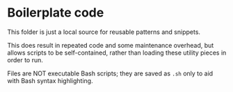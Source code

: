 # Boilerplate code

This folder is just a local source for reusable patterns and snippets.

This does result in repeated code and some maintenance overhead, but allows scripts to be self-contained, rather than loading these utility pieces in order to run.

Files are NOT executable Bash scripts; they are saved as `.sh` only to
 aid with Bash syntax highlighting.
